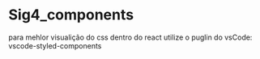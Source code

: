 # Sig4_components
para mehlor visualição do css dentro do react utilize o puglin do vsCode: vscode-styled-components
